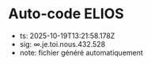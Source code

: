 # Auto-code ELIOS
- ts: 2025-10-19T13:21:58.178Z
- sig: ∞.je.toi.nous.432.528
- note: fichier généré automatiquement